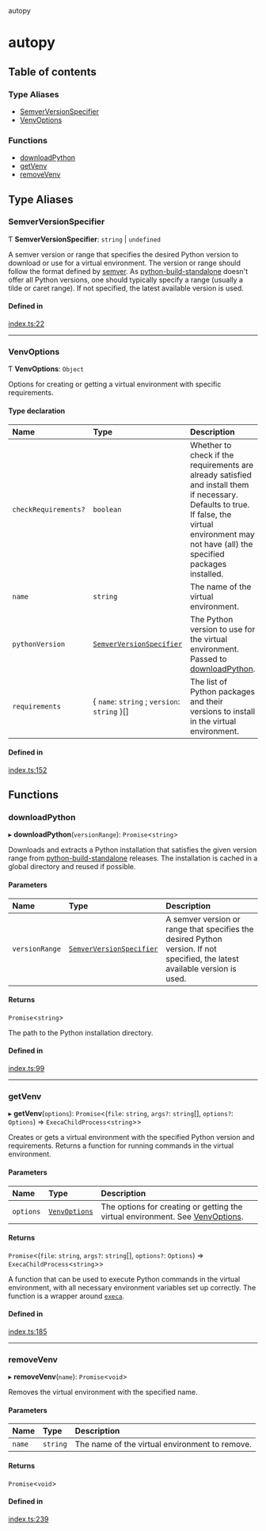 autopy

# autopy

## Table of contents

### Type Aliases

- [SemverVersionSpecifier](README.md#semverversionspecifier)
- [VenvOptions](README.md#venvoptions)

### Functions

- [downloadPython](README.md#downloadpython)
- [getVenv](README.md#getvenv)
- [removeVenv](README.md#removevenv)

## Type Aliases

### SemverVersionSpecifier

Ƭ **SemverVersionSpecifier**: `string` \| `undefined`

A semver version or range that specifies the desired Python version to download or use for a virtual environment. The
version or range should follow the format defined by [semver](https://www.npmjs.com/package/semver). As
[python-build-standalone](https://github.com/indygreg/python-build-standalone) doesn't offer all Python versions, one
should typically specify a range (usually a tilde or caret range). If not specified, the latest available version is
used.

#### Defined in

[index.ts:22](https://github.com/tweaselORG/autopy/blob/main/src/index.ts#L22)

___

### VenvOptions

Ƭ **VenvOptions**: `Object`

Options for creating or getting a virtual environment with specific requirements.

#### Type declaration

| Name | Type | Description |
| :------ | :------ | :------ |
| `checkRequirements?` | `boolean` | Whether to check if the requirements are already satisfied and install them if necessary. Defaults to true. If false, the virtual environment may not have (all) the specified packages installed. |
| `name` | `string` | The name of the virtual environment. |
| `pythonVersion` | [`SemverVersionSpecifier`](README.md#semverversionspecifier) | The Python version to use for the virtual environment. Passed to [downloadPython](README.md#downloadpython). |
| `requirements` | { `name`: `string` ; `version`: `string`  }[] | The list of Python packages and their versions to install in the virtual environment. |

#### Defined in

[index.ts:152](https://github.com/tweaselORG/autopy/blob/main/src/index.ts#L152)

## Functions

### downloadPython

▸ **downloadPython**(`versionRange`): `Promise`<`string`\>

Downloads and extracts a Python installation that satisfies the given version range from
[python-build-standalone](https://github.com/indygreg/python-build-standalone) releases. The installation is cached
in a global directory and reused if possible.

#### Parameters

| Name | Type | Description |
| :------ | :------ | :------ |
| `versionRange` | [`SemverVersionSpecifier`](README.md#semverversionspecifier) | A semver version or range that specifies the desired Python version. If not specified, the latest available version is used. |

#### Returns

`Promise`<`string`\>

The path to the Python installation directory.

#### Defined in

[index.ts:99](https://github.com/tweaselORG/autopy/blob/main/src/index.ts#L99)

___

### getVenv

▸ **getVenv**(`options`): `Promise`<(`file`: `string`, `args?`: `string`[], `options?`: `Options`) => `ExecaChildProcess`<`string`\>\>

Creates or gets a virtual environment with the specified Python version and requirements. Returns a function for
running commands in the virtual environment.

#### Parameters

| Name | Type | Description |
| :------ | :------ | :------ |
| `options` | [`VenvOptions`](README.md#venvoptions) | The options for creating or getting the virtual environment. See [VenvOptions](README.md#venvoptions). |

#### Returns

`Promise`<(`file`: `string`, `args?`: `string`[], `options?`: `Options`) => `ExecaChildProcess`<`string`\>\>

A function that can be used to execute Python commands in the virtual environment, with all necessary
  environment variables set up correctly. The function is a wrapper around
  [`execa`](https://github.com/sindresorhus/execa).

#### Defined in

[index.ts:185](https://github.com/tweaselORG/autopy/blob/main/src/index.ts#L185)

___

### removeVenv

▸ **removeVenv**(`name`): `Promise`<`void`\>

Removes the virtual environment with the specified name.

#### Parameters

| Name | Type | Description |
| :------ | :------ | :------ |
| `name` | `string` | The name of the virtual environment to remove. |

#### Returns

`Promise`<`void`\>

#### Defined in

[index.ts:239](https://github.com/tweaselORG/autopy/blob/main/src/index.ts#L239)
